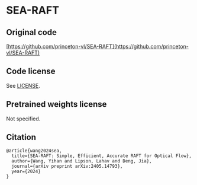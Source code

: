 # SEA-RAFT

## Original code

[https://github.com/princeton-vl/SEA-RAFT](https://github.com/princeton-vl/SEA-RAFT)

## Code license

See [LICENSE](LICENSE).

## Pretrained weights license

Not specified.

## Citation

```
@article{wang2024sea,
  title={SEA-RAFT: Simple, Efficient, Accurate RAFT for Optical Flow},
  author={Wang, Yihan and Lipson, Lahav and Deng, Jia},
  journal={arXiv preprint arXiv:2405.14793},
  year={2024}
}
```